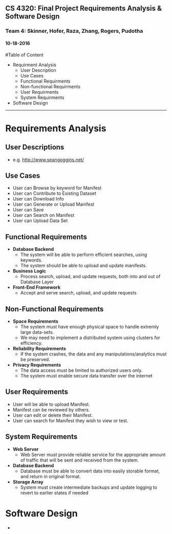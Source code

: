 ## CS 4320: Final Project Requirements Analysis & Software Design
### Team 4: Skinner, Hofer, Raza, Zhang, Rogers, Pudotha
#### 10-18-2016

#Table of Content
- Requirment Analysis
  - User Description
  - Use Cases
  - Functional Requirments
  - Non-functional Requirments
  - User Requirments
  - System Requirments
- Software Design

---

# Requirements Analysis
## User Descriptions
- e.g. <http://www.seangoggins.net/>

## Use Cases
- User can Browse by keyword for Manifest
- User can Contribute to Existing Dataset
- User can Download Info
- User can Generate or Upload Manifest
- User can Save
- User can Search on Manifest
- User can Upload Data Set

## Functional Requirements
- **Database Backend**
  - The system will be able to perform efficient searches, using keywords.
  - The system should be able to upload and update manifests.
- **Business Logic**
  - Process search, upload, and update requests, both into and out of Database Layer
- **Front-End Framework**
  - Accept and serve search, upload, and update requests

## Non-Functional Requirements
- **Space Requirements**
	- The system must have enough physical space to handle extremly large data-sets.
	- We may need to implement a distributed system using clusters for efficiency.
- **Reliability Requirements**
	- If the system crashes, the data and any manipulations/analytics must be preserved.
- **Privacy Requirements**
	- The data access must be limited to authorized users only.
	- The system must enable secure data transfer over the internet

## User Requirements
- User will be able to upload Manifest.
- Manifest can be reviewed by others.
- User can edit or delete their Manifest.
- User can search for Manifest they wish to view or test.

## System Requirements
- **Web Server**
  - Web Server must provide reliable service for the appropriate amount of traffic that will be sent and received from the system.
- **Database Backend**
  - Database must be able to convert data into easily storable format, and return in original format.
- **Storage Array**
  - System must create intermediate backups and update logging to revert to earlier states if needed

<!-- Different Section-->
# Software Design
-
